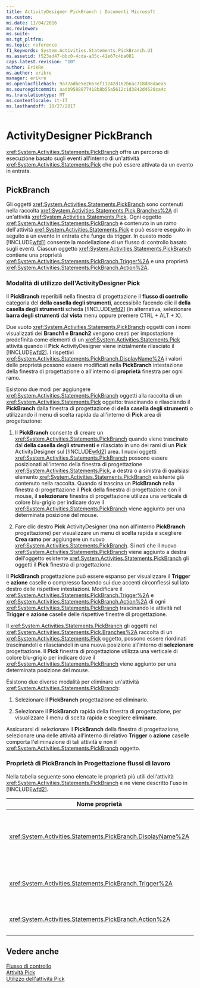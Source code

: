 ```yaml
---
title: ActivityDesigner PickBranch | Documenti Microsoft
ms.custom: 
ms.date: 11/04/2016
ms.reviewer: 
ms.suite: 
ms.tgt_pltfrm: 
ms.topic: reference
f1_keywords: System.Activities.Statements.PickBranch.UI
ms.assetid: f523ad47-bbc0-4cda-a35c-41e67c4ba081
caps.latest.revision: "10"
author: ErikRe
ms.author: erikre
manager: erikre
ms.openlocfilehash: 9a77adbe5e2663ef11242d162b6ac718d88daea5
ms.sourcegitcommit: aadb9588877418b8b55a5612c1d3842d4520ca4c
ms.translationtype: MT
ms.contentlocale: it-IT
ms.lasthandoff: 10/27/2017
---
```

# <a name="pickbranch-activity-designer"></a>ActivityDesigner PickBranch
<xref:System.Activities.Statements.PickBranch> offre un percorso di esecuzione basato sugli eventi all'interno di un'attività <xref:System.Activities.Statements.Pick> che può essere attivata da un evento in entrata.  
  
## <a name="pickbranch"></a>PickBranch  
 Gli oggetti <xref:System.Activities.Statements.PickBranch> sono contenuti nella raccolta <xref:System.Activities.Statements.Pick.Branches%2A> di un'attività <xref:System.Activities.Statements.Pick>. Ogni oggetto <xref:System.Activities.Statements.PickBranch> è contenuto in un ramo dell'attività <xref:System.Activities.Statements.Pick> e può essere eseguito in seguito a un evento in entrata che funge da trigger. In questo modo [!INCLUDE[wfd1](../workflow-designer/includes/wfd1_md.md)] consente la modellazione di un flusso di controllo basato sugli eventi. Ciascun oggetto <xref:System.Activities.Statements.PickBranch> contiene una proprietà <xref:System.Activities.Statements.PickBranch.Trigger%2A> e una proprietà <xref:System.Activities.Statements.PickBranch.Action%2A>.  
  
### <a name="how-to-use-the-pick-activity-designer"></a>Modalità di utilizzo dell'ActivityDesigner Pick  
 Il **PickBranch** reperibili nella finestra di progettazione il **flusso di controllo** categoria del **della casella degli strumenti**, accessibile facendo clic il **della casella degli strumenti** scheda [!INCLUDE[wfd2](../workflow-designer/includes/wfd2_md.md)] (in alternativa, selezionare **barra degli strumenti** dal **vista** menu oppure premere CTRL + ALT + X).  
  
 Due vuoto <xref:System.Activities.Statements.PickBranch> oggetti con i nomi visualizzati dei **Branch1** e **Branch2** vengono creati per impostazione predefinita come elementi di un <xref:System.Activities.Statements.Pick> attività quando il **Pick** ActivityDesigner viene inizialmente rilasciato il [!INCLUDE[wfd2](../workflow-designer/includes/wfd2_md.md)]. I rispettivi <xref:System.Activities.Statements.PickBranch.DisplayName%2A> i valori delle proprietà possono essere modificati nella **PickBranch** intestazione della finestra di progettazione o all'interno di **proprietà** finestra per ogni ramo.  
  
 Esistono due modi per aggiungere <xref:System.Activities.Statements.PickBranch> oggetti alla raccolta di un <xref:System.Activities.Statements.Pick> oggetto: trascinando e rilasciando il **PickBranch** dalla finestra di progettazione di **della casella degli strumenti** o utilizzando il menu di scelta rapida da all'interno di **Pick** area di progettazione:  
  
1.  Il **PickBranch** consente di creare un <xref:System.Activities.Statements.PickBranch> quando viene trascinato dal **della casella degli strumenti** e rilasciato in uno dei rami di un **Pick** ActivityDesigner sul [!INCLUDE[wfd2](../workflow-designer/includes/wfd2_md.md)] area. I nuovi oggetti <xref:System.Activities.Statements.PickBranch> possono essere posizionati all'interno della finestra di progettazione <xref:System.Activities.Statements.Pick>, a destra o a sinistra di qualsiasi elemento <xref:System.Activities.Statements.PickBranch> esistente già contenuto nella raccolta. Quando si trascina un **PickBranch** nella finestra di progettazione il **Pick** della finestra di progettazione con il mouse, il **selezionare** finestra di progettazione utilizza una verticale di colore blu-grigio per indicare dove il <xref:System.Activities.Statements.PickBranch> viene aggiunto per una determinata posizione del mouse.  
  
2.  Fare clic destro **Pick** ActivityDesigner (ma non all'interno **PickBranch** progettazione) per visualizzare un menu di scelta rapida e scegliere **Crea ramo** per aggiungere un nuovo <xref:System.Activities.Statements.PickBranch>. Si noti che il nuovo <xref:System.Activities.Statements.PickBranch> viene aggiunto a destra dell'oggetto esistente <xref:System.Activities.Statements.PickBranch> gli oggetti il **Pick** finestra di progettazione.  
  
 Il **PickBranch** progettazione può essere espanso per visualizzare il **Trigger** e **azione** caselle o compresso facendo sui due accenti circonflessi sul lato destro delle rispettive intestazioni. Modificare il <xref:System.Activities.Statements.PickBranch.Trigger%2A> e <xref:System.Activities.Statements.PickBranch.Action%2A> di ogni <xref:System.Activities.Statements.PickBranch> trascinando le attività nel **Trigger** e **azione** caselle delle rispettive finestre di progettazione.  
  
 Il <xref:System.Activities.Statements.PickBranch> gli oggetti nel <xref:System.Activities.Statements.Pick.Branches%2A> raccolta di un <xref:System.Activities.Statements.Pick> oggetto, possono essere riordinati trascinandoli e rilasciandoli in una nuova posizione all'interno di **selezionare** progettazione. Il **Pick** finestra di progettazione utilizza una verticale di colore blu-grigio per indicare dove il <xref:System.Activities.Statements.PickBranch> viene aggiunto per una determinata posizione del mouse.  
  
 Esistono due diverse modalità per eliminare un'attività <xref:System.Activities.Statements.PickBranch>:  
  
1.  Selezionare il **PickBranch** progettazione ed eliminarlo.  
  
2.  Selezionare il **PickBranch** rapida della finestra di progettazione, per visualizzare il menu di scelta rapida e scegliere **eliminare**.  
  
 Assicurarsi di selezionare il **PickBranch** della finestra di progettazione, selezionare una delle attività all'interno di relativo **Trigger** o **azione** caselle comporta l'eliminazione di tali attività e non il <xref:System.Activities.Statements.PickBranch> oggetto.  
  
### <a name="pickbranch-properties-in-the-workflow-designer"></a>Proprietà di PickBranch in Progettazione flussi di lavoro  
 Nella tabella seguente sono elencate le proprietà più utili dell'attività <xref:System.Activities.Statements.PickBranch> e ne viene descritto l'uso in [!INCLUDE[wfd2](../workflow-designer/includes/wfd2_md.md)].  
  
|Nome proprietà|Obbligatorio|Utilizzo|  
|-------------------|--------------|-----------|  
|<xref:System.Activities.Statements.PickBranch.DisplayName%2A>|False|Il nome descrittivo visualizzato nell'intestazione del **PickBranch** finestra di progettazione. Il valore predefinito è Branch.<br /><br /> Sebbene la proprietà <xref:System.Activities.Activity.DisplayName%2A> non sia obbligatoria, se ne consiglia l'uso.|  
|<xref:System.Activities.Statements.PickBranch.Trigger%2A>|True|Ogni <xref:System.Activities.Statements.PickBranch> contiene un'azione <xref:System.Activities.Statements.PickBranch.Trigger%2A> che può richiamare l'elemento <xref:System.Activities.Statements.PickBranch.Action%2A>.|  
|<xref:System.Activities.Statements.PickBranch.Action%2A>|False|Ogni <xref:System.Activities.Statements.PickBranch> contiene un elemento <xref:System.Activities.Statements.PickBranch.Action%2A> che viene eseguito se attivato.|  
  
## <a name="see-also"></a>Vedere anche  
 [Flusso di controllo](../workflow-designer/control-flow-activity-designers.md)   
 [Attività Pick](/dotnet/framework/windows-workflow-foundation/pick-activity)   
 [Utilizzo dell'attività Pick](/dotnet/framework/windows-workflow-foundation/samples/using-the-pick-activity)